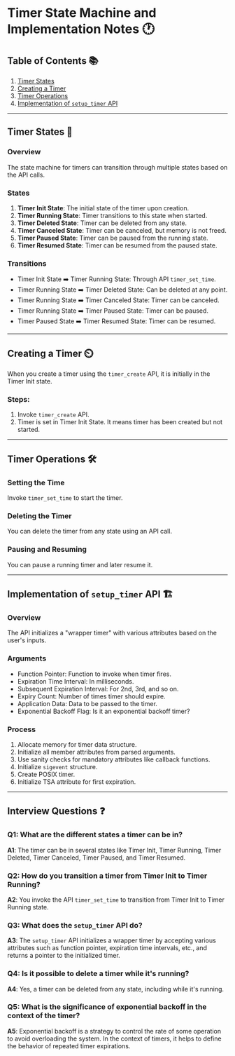 # Timer State Machine and Implementation Notes 🕐

## Table of Contents 📚
1. [Timer States](#timer-states)
2. [Creating a Timer](#creating-a-timer)
3. [Timer Operations](#timer-operations)
4. [Implementation of `setup_timer` API](#implementation-of-setup_timer-api)

---

## Timer States 🔄

### Overview
The state machine for timers can transition through multiple states based on the API calls. 

### States
1. **Timer Init State**: The initial state of the timer upon creation.
2. **Timer Running State**: Timer transitions to this state when started.
3. **Timer Deleted State**: Timer can be deleted from any state.
4. **Timer Canceled State**: Timer can be canceled, but memory is not freed.
5. **Timer Paused State**: Timer can be paused from the running state.
6. **Timer Resumed State**: Timer can be resumed from the paused state.

### Transitions
- Timer Init State ➡️ Timer Running State: Through API `timer_set_time`.
- Timer Running State ➡️ Timer Deleted State: Can be deleted at any point.
- Timer Running State ➡️ Timer Canceled State: Timer can be canceled.
- Timer Running State ➡️ Timer Paused State: Timer can be paused.
- Timer Paused State ➡️ Timer Resumed State: Timer can be resumed.

---

## Creating a Timer ⏲️

When you create a timer using the `timer_create` API, it is initially in the Timer Init state.

### Steps:
1. Invoke `timer_create` API.
2. Timer is set in Timer Init State. It means timer has been created but not started.

---

## Timer Operations 🛠️

### Setting the Time
Invoke `timer_set_time` to start the timer.

### Deleting the Timer
You can delete the timer from any state using an API call.

### Pausing and Resuming
You can pause a running timer and later resume it.

---

## Implementation of `setup_timer` API 🏗️

### Overview
The API initializes a "wrapper timer" with various attributes based on the user's inputs.

### Arguments
- Function Pointer: Function to invoke when timer fires.
- Expiration Time Interval: In milliseconds.
- Subsequent Expiration Interval: For 2nd, 3rd, and so on.
- Expiry Count: Number of times timer should expire.
- Application Data: Data to be passed to the timer.
- Exponential Backoff Flag: Is it an exponential backoff timer?

### Process
1. Allocate memory for timer data structure.
2. Initialize all member attributes from parsed arguments.
3. Use sanity checks for mandatory attributes like callback functions.
4. Initialize `sigevent` structure.
5. Create POSIX timer.
6. Initialize TSA attribute for first expiration.

---

## Interview Questions ❓

### Q1: What are the different states a timer can be in?
**A1**: The timer can be in several states like Timer Init, Timer Running, Timer Deleted, Timer Canceled, Timer Paused, and Timer Resumed.

### Q2: How do you transition a timer from Timer Init to Timer Running?
**A2**: You invoke the API `timer_set_time` to transition from Timer Init to Timer Running state.

### Q3: What does the `setup_timer` API do?
**A3**: The `setup_timer` API initializes a wrapper timer by accepting various attributes such as function pointer, expiration time intervals, etc., and returns a pointer to the initialized timer.

### Q4: Is it possible to delete a timer while it's running?
**A4**: Yes, a timer can be deleted from any state, including while it's running.

### Q5: What is the significance of exponential backoff in the context of the timer?
**A5**: Exponential backoff is a strategy to control the rate of some operation to avoid overloading the system. In the context of timers, it helps to define the behavior of repeated timer expirations.
